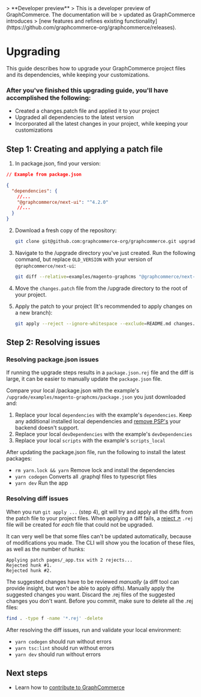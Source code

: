 <div data-nosnippet>
> **Developer preview**  
> This is a developer preview of GraphCommerce. The documentation will be
> updated as GraphCommerce introduces
> [new features and refines existing functionality](https://github.com/graphcommerce-org/graphcommerce/releases).
</div>

# Upgrading

This guide describes how to upgrade your GraphCommerce project files and its
dependencies, while keeping your customizations.

### After you've finished this upgrading guide, you'll have accomplished the following:

- Created a changes.patch file and applied it to your project
- Upgraded all dependencies to the latest version
- Incorporated all the latest changes in your project, while keeping your
  customizations

## Step 1: Creating and applying a patch file

1. In package.json, find your version:

```json
// Example from package.json

{
  "dependencies": {
    //...
    "@graphcommerce/next-ui": "^4.2.0"
    //...
  }
}
```

2. Download a fresh copy of the repository:

   ```bash
   git clone git@github.com:graphcommerce-org/graphcommerce.git upgrade
   ```

3. Navigate to the /upgrade directory you've just created. Run the following
   command, but replace `OLD_VERSION` with your version of
   `@graphcommerce/next-ui`:

   ```bash
   git diff --relative=examples/magento-graphcms "@graphcommerce/next-ui@OLD_VERSION" examples/magento-graphcms ':!examples/magento-graphcms/CHANGELOG.md' > changes.patch
   ```

4. Move the `changes.patch` file from the /upgrade directory to the root of your
   project.

5. Apply the patch to your project (It's recommended to apply changes on a new
   branch):

   ```bash
   git apply --reject --ignore-whitespace --exclude=README.md changes.patch
   ```

## Step 2: Resolving issues

### Resolving package.json issues

If running the upgrade steps results in a `package.json.rej` file and the diff
is large, it can be easier to manually update the `package.json` file.

Compare your local /package.json with the example's
`/upgrade/examples/magento-graphcms/package.json` you just downloaded and:

1. Replace your local `dependencies` with the example's `dependencies`. Keep any
   additional installed local dependencies and
   [remove PSP's](./getting-started/create.md#remove-unused-psps) your backend
   doesn't support.
2. Replace your local `devDependencies` with the example's `devDependencies`
3. Replace your local `scripts` with the example's `scripts_local`

After updating the package.json file, run the following to install the latest
packages:

- `rm yarn.lock && yarn` Remove lock and install the dependencies
- `yarn codegen` Converts all .graphql files to typescript files
- `yarn dev` Run the app

### Resolving diff issues

When you run `git apply ...` (step 4), git will try and apply all the diffs from
the patch file to your project files. When applying a diff fails, a
[reject ↗](https://git-scm.com/docs/git-apply#Documentation/git-apply.txt---reject)
`.rej` file will be created for _each_ file that could not be upgraded.

It can very well be that some files can't be updated automatically, because of
modifications you made. The CLI will show you the location of these files, as
well as the number of hunks:

```
Applying patch pages/_app.tsx with 2 rejects...
Rejected hunk #1.
Rejected hunk #2.
```

The suggested changes have to be reviewed _manually_ (a diff tool can provide
insight, but won't be able to apply diffs). Manually apply the suggested changes
you want. Discard the .rej files of the suggested changes you don't want. Before
you commit, make sure to delete all the .rej files:

```bash
find . -type f -name '*.rej' -delete
```

After resolving the diff issues, run and validate your local environment:

- `yarn codegen` should run without errors
- `yarn tsc:lint` should run without errors
- `yarn dev` should run without errors

## Next steps

- Learn how to [contribute to GraphCommerce](./contributing.md)
